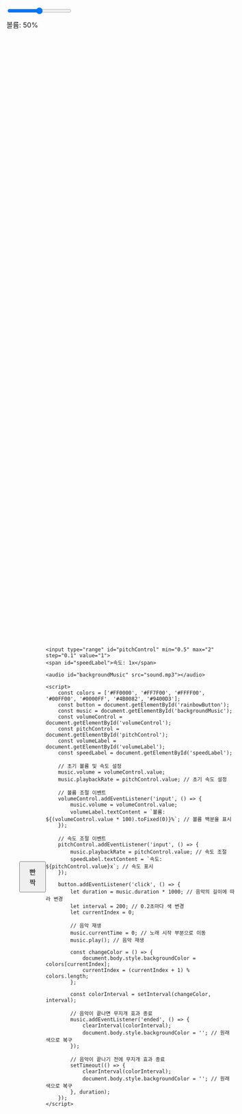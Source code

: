 <!DOCTYPE html>
<html lang="ko">
<head>
    <meta charset="UTF-8">
    <meta name="viewport" content="width=device-width, initial-scale=1.0">
    <title>무지개 빤짝</title>
    <style>
        body {
            display: flex;
            justify-content: center; /* 가로 중앙 정렬 */
            align-items: center; /* 세로 중앙 정렬 */
            height: 100vh; /* 화면 전체 높이 */
            margin: 0; /* 기본 여백 제거 */
            transition: background-color 0.5s;
            position: relative; /* 슬라이더 위치 설정을 위한 상대적 위치 지정 */
        }
        button {
            padding: 10px 20px; /* 버튼 크기 조정 */
            font-size: 16px; /* 글자 크기 조정 */
            cursor: pointer; /* 마우스 커서 변경 */
        }
        #volumeControl {
            position: absolute; /* 절대 위치 */
            top: 20px; /* 위쪽에서 20px */
            left: 20px; /* 왼쪽에서 20px */
            width: 150px; /* 슬라이더 폭 조정 */
        }
        #pitchControl {
            position: absolute; /* 절대 위치 */
            top: 20px; /* 위쪽에서 20px */
            left: 180px; /* 볼륨 슬라이더 옆에 위치 */
            width: 150px; /* 슬라이더 폭 조정 */
        }
        #volumeLabel, #speedLabel {
            position: absolute; /* 절대 위치 */
            font-size: 16px; /* 글자 크기 조정 */
        }
        #volumeLabel {
            top: 50px; /* 볼륨 레이블 위치 */
            left: 20px; /* 왼쪽에서 20px */
        }
        #speedLabel {
            top: 50px; /* 속도 레이블 위치 */
            left: 180px; /* 볼륨 슬라이더 옆에 위치 */
        }
    </style>
</head>
<body>
    <button id="rainbowButton">빤짝</button>
    <input type="range" id="volumeControl" min="0" max="1" step="0.01" value="0.5">
    <span id="volumeLabel">볼륨: 50%</span>
    
    <input type="range" id="pitchControl" min="0.5" max="2" step="0.1" value="1">
    <span id="speedLabel">속도: 1x</span>

    <audio id="backgroundMusic" src="sound.mp3"></audio>

    <script>
        const colors = ['#FF0000', '#FF7F00', '#FFFF00', '#00FF00', '#0000FF', '#4B0082', '#9400D3'];
        const button = document.getElementById('rainbowButton');
        const music = document.getElementById('backgroundMusic');
        const volumeControl = document.getElementById('volumeControl');
        const pitchControl = document.getElementById('pitchControl');
        const volumeLabel = document.getElementById('volumeLabel');
        const speedLabel = document.getElementById('speedLabel');

        // 초기 볼륨 및 속도 설정
        music.volume = volumeControl.value;
        music.playbackRate = pitchControl.value; // 초기 속도 설정

        // 볼륨 조절 이벤트
        volumeControl.addEventListener('input', () => {
            music.volume = volumeControl.value;
            volumeLabel.textContent = `볼륨: ${(volumeControl.value * 100).toFixed(0)}%`; // 볼륨 백분율 표시
        });

        // 속도 조절 이벤트
        pitchControl.addEventListener('input', () => {
            music.playbackRate = pitchControl.value; // 속도 조절
            speedLabel.textContent = `속도: ${pitchControl.value}x`; // 속도 표시
        });

        button.addEventListener('click', () => {
            let duration = music.duration * 1000; // 음악의 길이에 따라 변경
            let interval = 200; // 0.2초마다 색 변경
            let currentIndex = 0;

            // 음악 재생
            music.currentTime = 0; // 노래 시작 부분으로 이동
            music.play(); // 음악 재생

            const changeColor = () => {
                document.body.style.backgroundColor = colors[currentIndex];
                currentIndex = (currentIndex + 1) % colors.length;
            };

            const colorInterval = setInterval(changeColor, interval);

            // 음악이 끝나면 무지개 효과 종료
            music.addEventListener('ended', () => {
                clearInterval(colorInterval);
                document.body.style.backgroundColor = ''; // 원래 색으로 복구
            });

            // 음악이 끝나기 전에 무지개 효과 종료
            setTimeout(() => {
                clearInterval(colorInterval);
                document.body.style.backgroundColor = ''; // 원래 색으로 복구
            }, duration);
        });
    </script>
</body>
</html>
